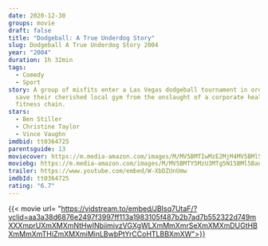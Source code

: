 ```yaml
---
date: 2020-12-30
groups: movie
draft: false
title: "Dodgeball: A True Underdog Story"
slug: Dodgeball A True Underdog Story 2004
year: "2004"
duration: 1h 32min
tags:
  - Comedy
  - Sport
story: A group of misfits enter a Las Vegas dodgeball tournament in order to
  save their cherished local gym from the onslaught of a corporate health
  fitness chain.
stars:
  - Ben Stiller
  - Christine Taylor
  - Vince Vaughn
imdbid: tt0364725
parentsguide: 13
moviecover: https://m.media-amazon.com/images/M/MV5BMTIwMzE2MjM4MV5BMl5BanBnXkFtZTYwNjA1OTY3._V1_FMjpg_UX485_.jpg
moviebg: https://m.media-amazon.com/images/M/MV5BMTY5MzU3MTg5N15BMl5BanBnXkFtZTcwNzcyNjYyNw@@._V1_FMjpg_UX1280_.jpg
trailer: https://www.youtube.com/embed/W-XbDZUnUmw
imdbId: tt0364725
rating: "6.7"
---
```


{{< movie url= "https://vidstream.to/embed/JBIsq7UtaF/?vclid=aa3a38d6876e2497f3997ff113a1983105f487b2b7ad7b552322d749mXXXmprUXmXMXmNtHwINbiimivzVGXgWLXmMmXmrSeXmXMXmDUGtHBXmMmXmTHiZmXMXmiMinLBwbPtYrCCoHTLBBXmXW">}}
